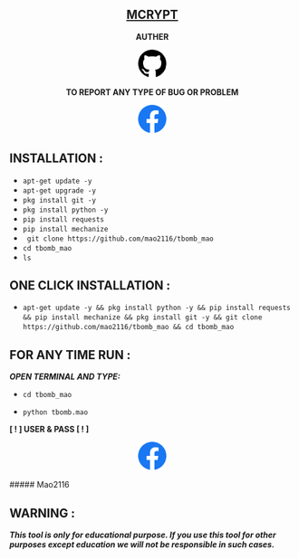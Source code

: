
<h2 align="center">
<a href="https://www.maocommunity.blogspot.com">MCRYPT</a>
  
  </h2>
<p align="center">
<b> AUTHER </b>
</p>
 <p align="center">
<a href="https://github.com/mao2116">
  <img width="50px" height="50px" src="https://raw.githubusercontent.com/fh-rabbi/Hack-Box/main/images/git.png">
</a>
</p>
  <p align="center">
  <b> TO REPORT ANY TYPE OF BUG OR PROBLEM </b>
<p/>
<p align="center">
<a href="https://www.facebook.com/mAoVirUs2116/">
  <img width="50px" height="50px" src="https://raw.githubusercontent.com/fh-rabbi/Hack-Box/main/images/fb.png"><!I JUST USE A PIC FROM FH-RABBI >
</a>
</p>  

  
  
## INSTALLATION  :

* `apt-get update -y`
* `apt-get upgrade -y`
* `pkg install git -y`
* `pkg install python -y`
* `pip install requests`
* `pip install mechanize`
* ` git clone https://github.com/mao2116/tbomb_mao`
* `cd tbomb_mao`
* `ls`


## ONE CLICK INSTALLATION :
* `apt-get update -y && pkg install python -y && pip install requests && pip install mechanize && pkg install git -y && git clone https://github.com/mao2116/tbomb_mao && cd tbomb_mao`


## FOR ANY TIME RUN :

***OPEN TERMINAL AND TYPE:***

* `cd tbomb_mao`

* `python tbomb.mao`



<b>
[ ! ] USER & PASS [ ! ]

<p align="center">
<a href="https://www.facebook.com/mAoVirUs2116/">
  <img width="50px" height="50px" src="https://raw.githubusercontent.com/fh-rabbi/Hack-Box/main/images/fb.png"><!I JUST USE A PIC FROM FH-RABBI >
</a>
</p>  

</b>
##### Mao2116

## WARNING : 
***This tool is only for educational purpose. If you use this tool for other purposes except education we will not be responsible in such cases.***

  
  
  
